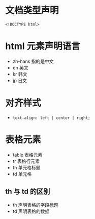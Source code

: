 # 文档类型声明
`<!DOCTYPE html>`

# html 元素声明语言
- zh-hans 指的是中文
- en 英文
- kr 韩文
- jp 日文
<html lang="zh-hans">

# 对齐样式
-  `text-align: left | center | right;`

# 表格元素
- table 表格元素
- tr 表格行元素
- th 单元格标题
- td 单元格

## th 与 td 的区别
- th 声明表格的字段标题
- td 声明表格的数据 

